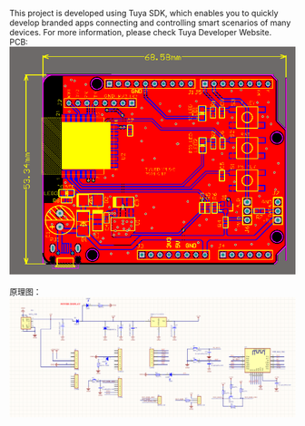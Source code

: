 This project is developed using Tuya SDK, which enables you to quickly develop branded apps connecting and controlling smart scenarios of many devices.
For more information, please check Tuya Developer Website.<br>
PCB:<br>
![PCB](https://github.com/vikingGit66/Viking_Arduino_TuYa_RGBLED/blob/master/PCB/PCB-Arduino%E5%B9%BB%E5%BD%A9%E7%81%AF%E5%B8%A6.png) <br><br>
原理图：<br>
![SCH](https://github.com/vikingGit66/Viking_Arduino_TuYa_RGBLED/blob/master/PCB/SCH-Arduino%E5%B9%BB%E5%BD%A9%E7%81%AF%E5%B8%A6.png)
